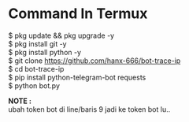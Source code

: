 # Command In Termux           
$ pkg update && pkg upgrade -y          
$ pkg install git -y            
$ pkg install python -y          
$ git clone https://github.com/hanx-666/bot-trace-ip           
$ cd bot-trace-ip           
$ pip install python-telegram-bot requests            
$ python bot.py            
        
**NOTE :**           
ubah token bot di line/baris 9 jadi ke token bot lu..
